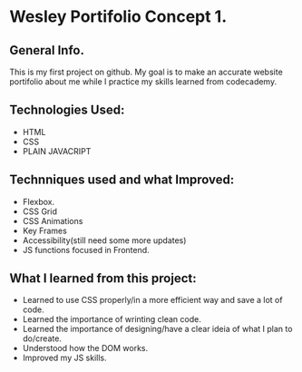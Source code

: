 # Wesley Portifolio Concept 1.

## General Info.
This is my first project on github.
My goal is to make an accurate website portifolio about me while I practice my skills learned from codecademy.

## Technologies Used:

* HTML
* CSS
* PLAIN JAVACRIPT 

## Technniques used and what Improved:

* Flexbox.
* CSS Grid
* CSS Animations
* Key Frames
* Accessibility(still need some more updates)
* JS functions focused in Frontend.

## What I learned from this project:

* Learned to use CSS properly/in a more efficient way and save a lot of code.
* Learned the importance of wrinting clean code.
* Learned the importance of designing/have a clear ideia of what I plan to do/create.
* Understood how the DOM works.
* Improved my JS skills.
